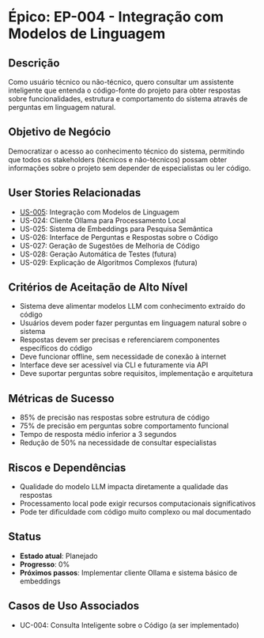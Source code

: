 # Épico: EP-004 - Integração com Modelos de Linguagem

## Descrição
Como usuário técnico ou não-técnico, quero consultar um assistente inteligente que entenda o código-fonte do projeto para obter respostas sobre funcionalidades, estrutura e comportamento do sistema através de perguntas em linguagem natural.

## Objetivo de Negócio
Democratizar o acesso ao conhecimento técnico do sistema, permitindo que todos os stakeholders (técnicos e não-técnicos) possam obter informações sobre o projeto sem depender de especialistas ou ler código.

## User Stories Relacionadas
- [US-005](../userstories/US-005_llm_integration.md): Integração com Modelos de Linguagem
- US-024: Cliente Ollama para Processamento Local
- US-025: Sistema de Embeddings para Pesquisa Semântica
- US-026: Interface de Perguntas e Respostas sobre o Código
- US-027: Geração de Sugestões de Melhoria de Código
- US-028: Geração Automática de Testes (futura)
- US-029: Explicação de Algoritmos Complexos (futura)

## Critérios de Aceitação de Alto Nível
- Sistema deve alimentar modelos LLM com conhecimento extraído do código
- Usuários devem poder fazer perguntas em linguagem natural sobre o sistema
- Respostas devem ser precisas e referenciarem componentes específicos do código
- Deve funcionar offline, sem necessidade de conexão à internet
- Interface deve ser acessível via CLI e futuramente via API
- Deve suportar perguntas sobre requisitos, implementação e arquitetura

## Métricas de Sucesso
- 85% de precisão nas respostas sobre estrutura de código
- 75% de precisão em perguntas sobre comportamento funcional
- Tempo de resposta médio inferior a 3 segundos
- Redução de 50% na necessidade de consultar especialistas

## Riscos e Dependências
- Qualidade do modelo LLM impacta diretamente a qualidade das respostas
- Processamento local pode exigir recursos computacionais significativos
- Pode ter dificuldade com código muito complexo ou mal documentado

## Status
- **Estado atual**: Planejado
- **Progresso**: 0%
- **Próximos passos**: Implementar cliente Ollama e sistema básico de embeddings

## Casos de Uso Associados
- UC-004: Consulta Inteligente sobre o Código (a ser implementado)